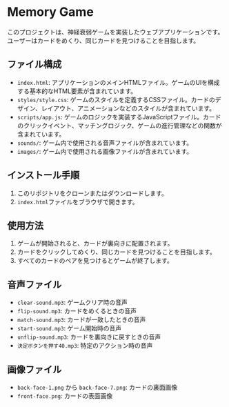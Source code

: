 # Memory Game

このプロジェクトは、神経衰弱ゲームを実装したウェブアプリケーションです。ユーザーはカードをめくり、同じカードを見つけることを目指します。

## ファイル構成

- `index.html`: アプリケーションのメインHTMLファイル。ゲームのUIを構成する基本的なHTML要素が含まれています。
- `styles/style.css`: ゲームのスタイルを定義するCSSファイル。カードのデザイン、レイアウト、アニメーションなどのスタイルが含まれています。
- `scripts/app.js`: ゲームのロジックを実装するJavaScriptファイル。カードのクリックイベント、マッチングロジック、ゲームの進行管理などの関数が含まれています。
- `sounds/`: ゲーム内で使用される音声ファイルが含まれています。
- `images/`: ゲーム内で使用される画像ファイルが含まれています。

## インストール手順

1. このリポジトリをクローンまたはダウンロードします。
2. `index.html`ファイルをブラウザで開きます。

## 使用方法

1. ゲームが開始されると、カードが裏向きに配置されます。
2. カードをクリックしてめくり、同じカードを見つけることを目指します。
3. すべてのカードのペアを見つけるとゲームが終了します。

## 音声ファイル

- `clear-sound.mp3`: ゲームクリア時の音声
- `flip-sound.mp3`: カードをめくるときの音声
- `match-sound.mp3`: カードが一致したときの音声
- `start-sound.mp3`: ゲーム開始時の音声
- `unflip-sound.mp3`: カードを裏向きに戻すときの音声
- `決定ボタンを押す40.mp3`: 特定のアクション時の音声

## 画像ファイル

- `back-face-1.png` から `back-face-7.png`: カードの裏面画像
- `front-face.png`: カードの表面画像